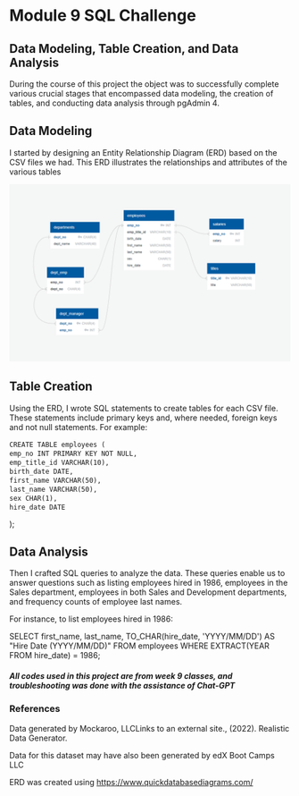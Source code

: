 # Module 9 SQL Challenge

## Data Modeling, Table Creation, and Data Analysis

During the course of this project the object was to successfully complete various crucial stages that encompassed data modeling, the creation of tables, and conducting data analysis through pgAdmin 4.
## Data Modeling
I started by designing an Entity Relationship Diagram (ERD) based on the CSV files we had. This ERD illustrates the relationships and attributes of the various tables

 ![Sql_challenge_erd.png](https://github.com/Alex-WRK/module_9_challenge/blob/main/Ressources/Sql_challenge_erd.png)

## Table Creation
Using the ERD, I wrote SQL statements to create tables for each CSV file. These statements include primary keys and, where needed, foreign keys and not null statements. For example:

    CREATE TABLE employees (
    emp_no INT PRIMARY KEY NOT NULL,
    emp_title_id VARCHAR(10),
    birth_date DATE,
    first_name VARCHAR(50),
    last_name VARCHAR(50),
    sex CHAR(1),
    hire_date DATE
);

## Data Analysis
Then I crafted SQL queries to analyze the data. These queries enable us to answer questions such as listing employees hired in 1986, employees in the Sales department, employees in both Sales and Development departments, and frequency counts of employee last names.

For instance, to list employees hired in 1986:

SELECT first_name, last_name, TO_CHAR(hire_date, 'YYYY/MM/DD') AS "Hire Date (YYYY/MM/DD)"
FROM employees
WHERE EXTRACT(YEAR FROM hire_date) = 1986;

##### All codes used in this project are from week 9 classes, and troubleshooting was done with the assistance of Chat-GPT
### References
Data generated by Mockaroo, LLCLinks to an external site., (2022). Realistic Data Generator.

Data for this dataset may have also been generated by edX Boot Camps LLC

ERD was created using https://www.quickdatabasediagrams.com/

